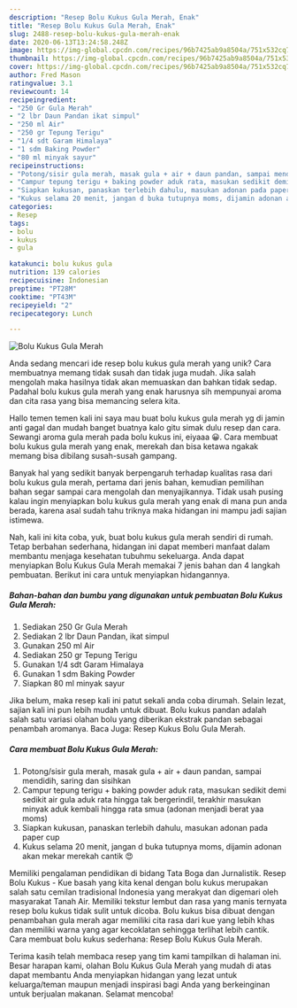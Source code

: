 ```yaml
---
description: "Resep Bolu Kukus Gula Merah, Enak"
title: "Resep Bolu Kukus Gula Merah, Enak"
slug: 2488-resep-bolu-kukus-gula-merah-enak
date: 2020-06-13T13:24:58.248Z
image: https://img-global.cpcdn.com/recipes/96b7425ab9a8504a/751x532cq70/bolu-kukus-gula-merah-foto-resep-utama.jpg
thumbnail: https://img-global.cpcdn.com/recipes/96b7425ab9a8504a/751x532cq70/bolu-kukus-gula-merah-foto-resep-utama.jpg
cover: https://img-global.cpcdn.com/recipes/96b7425ab9a8504a/751x532cq70/bolu-kukus-gula-merah-foto-resep-utama.jpg
author: Fred Mason
ratingvalue: 3.1
reviewcount: 14
recipeingredient:
- "250 Gr Gula Merah"
- "2 lbr Daun Pandan ikat simpul"
- "250 ml Air"
- "250 gr Tepung Terigu"
- "1/4 sdt Garam Himalaya"
- "1 sdm Baking Powder"
- "80 ml minyak sayur"
recipeinstructions:
- "Potong/sisir gula merah, masak gula + air + daun pandan, sampai mendidih, saring dan sisihkan"
- "Campur tepung terigu + baking powder aduk rata, masukan sedikit demi sedikit air gula aduk rata hingga tak bergerindil, terakhir masukan minyak aduk kembali hingga rata smua (adonan menjadi berat yaa moms)"
- "Siapkan kukusan, panaskan terlebih dahulu, masukan adonan pada paper cup"
- "Kukus selama 20 menit, jangan d buka tutupnya moms, dijamin adonan akan mekar merekah cantik 😍"
categories:
- Resep
tags:
- bolu
- kukus
- gula

katakunci: bolu kukus gula 
nutrition: 139 calories
recipecuisine: Indonesian
preptime: "PT28M"
cooktime: "PT43M"
recipeyield: "2"
recipecategory: Lunch

---
```



![Bolu Kukus Gula Merah](https://img-global.cpcdn.com/recipes/96b7425ab9a8504a/751x532cq70/bolu-kukus-gula-merah-foto-resep-utama.jpg)

Anda sedang mencari ide resep bolu kukus gula merah yang unik? Cara membuatnya memang tidak susah dan tidak juga mudah. Jika salah mengolah maka hasilnya tidak akan memuaskan dan bahkan tidak sedap. Padahal bolu kukus gula merah yang enak harusnya sih mempunyai aroma dan cita rasa yang bisa memancing selera kita.

Hallo temen temen kali ini saya mau buat bolu kukus gula merah yg di jamin anti gagal dan mudah banget buatnya kalo gitu simak dulu resep dan cara. Sewangi aroma gula merah pada bolu kukus ini, eiyaaa 😀. Cara membuat bolu kukus gula merah yang enak, merekah dan bisa ketawa ngakak memang bisa dibilang susah-susah gampang.

Banyak hal yang sedikit banyak berpengaruh terhadap kualitas rasa dari bolu kukus gula merah, pertama dari jenis bahan, kemudian pemilihan bahan segar sampai cara mengolah dan menyajikannya. Tidak usah pusing kalau ingin menyiapkan bolu kukus gula merah yang enak di mana pun anda berada, karena asal sudah tahu triknya maka hidangan ini mampu jadi sajian istimewa.


Nah, kali ini kita coba, yuk, buat bolu kukus gula merah sendiri di rumah. Tetap berbahan sederhana, hidangan ini dapat memberi manfaat dalam membantu menjaga kesehatan tubuhmu sekeluarga. Anda dapat menyiapkan Bolu Kukus Gula Merah memakai 7 jenis bahan dan 4 langkah pembuatan. Berikut ini cara untuk menyiapkan hidangannya.

<!--inarticleads1-->

##### Bahan-bahan dan bumbu yang digunakan untuk pembuatan Bolu Kukus Gula Merah:

1. Sediakan 250 Gr Gula Merah
1. Sediakan 2 lbr Daun Pandan, ikat simpul
1. Gunakan 250 ml Air
1. Sediakan 250 gr Tepung Terigu
1. Gunakan 1/4 sdt Garam Himalaya
1. Gunakan 1 sdm Baking Powder
1. Siapkan 80 ml minyak sayur


Jika belum, maka resep kali ini patut sekali anda coba dirumah. Selain lezat, sajian kali ini pun lebih mudah untuk dibuat. Bolu kukus pandan adalah salah satu variasi olahan bolu yang diberikan ekstrak pandan sebagai penambah aromanya. Baca Juga: Resep Kukus Bolu Gula Merah. 

<!--inarticleads2-->

##### Cara membuat Bolu Kukus Gula Merah:

1. Potong/sisir gula merah, masak gula + air + daun pandan, sampai mendidih, saring dan sisihkan
1. Campur tepung terigu + baking powder aduk rata, masukan sedikit demi sedikit air gula aduk rata hingga tak bergerindil, terakhir masukan minyak aduk kembali hingga rata smua (adonan menjadi berat yaa moms)
1. Siapkan kukusan, panaskan terlebih dahulu, masukan adonan pada paper cup
1. Kukus selama 20 menit, jangan d buka tutupnya moms, dijamin adonan akan mekar merekah cantik 😍


Memiliki pengalaman pendidikan di bidang Tata Boga dan Jurnalistik. Resep Bolu Kukus - Kue basah yang kita kenal dengan bolu kukus merupakan salah satu cemilan tradisional Indonesia yang merakyat dan digemari oleh masyarakat Tanah Air. Memiliki tekstur lembut dan rasa yang manis ternyata resep bolu kukus tidak sulit untuk dicoba. Bolu kukus bisa dibuat dengan penambahan gula merah agar memiliki cita rasa dari kue yang lebih khas dan memiliki warna yang agar kecoklatan sehingga terlihat lebih cantik. Cara membuat bolu kukus sederhana: Resep Bolu Kukus Gula Merah. 

Terima kasih telah membaca resep yang tim kami tampilkan di halaman ini. Besar harapan kami, olahan Bolu Kukus Gula Merah yang mudah di atas dapat membantu Anda menyiapkan hidangan yang lezat untuk keluarga/teman maupun menjadi inspirasi bagi Anda yang berkeinginan untuk berjualan makanan. Selamat mencoba!
